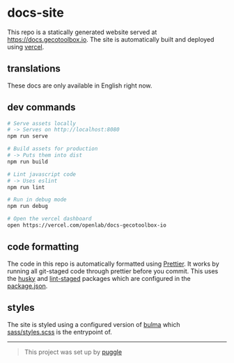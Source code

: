 # docs-site

This repo is a statically generated website served at https://docs.gecotoolbox.io.
The site is automatically built and deployed using [vercel](https://vercel.com/).

## translations

These docs are only available in English right now.

## dev commands

```bash
# Serve assets locally
# -> Serves on http://localhost:8080
npm run serve

# Build assets for production
# -> Puts them into dist
npm run build

# Lint javascript code
# -> Uses eslint
npm run lint

# Run in debug mode
npm run debug

# Open the vercel dashboard
open https://vercel.com/openlab/docs-gecotoolbox-io
```

## code formatting

The code in this repo is automatically formatted using [Prettier](https://prettier.io).
It works by running all git-staged code through prettier before you commit.
This uses the [husky](https://www.npmjs.com/package/husky)
and [lint-staged](https://www.npmjs.com/package/lint-staged) packages
which are configured in the [package.json](/package.json).

## styles

The site is styled using a configured version of [bulma](https://bulma.io)
which [sass/styles.scss](/sass/styles.scss) is the entrypoint of.

---

> This project was set up by [puggle](https://npm.im/puggle)
> 
